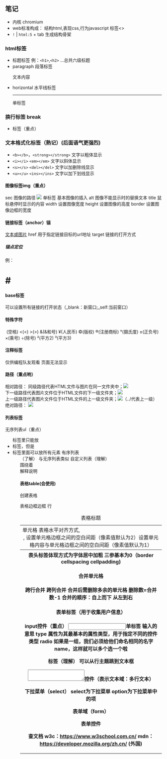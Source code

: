 ## 笔记
* 内核 chromium
* web标准构成： 结构html,表现css,行为javascript
标签<>
* `!` | `html:5` + tab 生成结构骨架

### html标签
* 标题标签 例：`<h1>`,`<h2>` ...总共六级标题
* paragraph  段落标签  <P>文本内容</p>
* horizontal 水平线标签 <hr />单标签

### 换行标签 break <br/>
* 标签（重点）  <div></div> <span></span>

### 文本格式化标签（熟记）(后面语气更强烈)
* `<b></b>`，`<strong></strong>` 文字以粗体显示
* `<i></i>` `<em></em>` 文字以斜体显示
* `<s></s>` `<del></del>` 文字以加删除线显示
* `<u></u>` `<ins></ins>` 文字以加下划线显示

#### 图像标签img（重点）
sec 图像的路径
<img src="图像URL="/>  单标签 基本图像的插入
alt 图像不能显示时的替换文本
title 鼠标悬停时显示的内容
width 设置图像宽度
height 设置图像的高度
border 设置图像边框的宽度

#### 链接标签（anchor）锚
<a href="跳转目标" target="目标窗口的弹出方式">文本或图片</a>
href 用于指定链接目标的url地址
target 链接的打开方式

##### 锚点定位
例：<a href="1"></a>
<h1 id="1">#</h1>

#### base标签
可以设置所有链接的打开状态（_blank：新窗口;_self:当前窗口）

#### 特殊字符
&nbsp;(空格) &lt;(<) &gt;(>) &amp;(&和号) &yen;(人民币) &copy;(版权) &reg;(注册商标) &deg;(摄氏度) &plusmn;(正负号) &times;(乘号) &divide;(除号) &sup2;(平方2) &sup3;(平方3) 

#### 注释标签
<!--注释内容-->
仅供编程队友观看 页面无法显示

#### 路径（重点哟）
相对路径：
同级路径代表HTML文件与图片在同一文件夹中；<img src="图片格式" /><br />
下一级路径代表图片文件位于HTML文件的下一级文件夹；<img src="图片文件夹名称/图片格式"/><br />
上一级路径代表图片文件位于HTML文件的上一级文件夹；<img src="../图片格式"/>（../代表上一级）<br />
绝对路径：
<img src="图片详细地址">

#### 列表标签
无序列表ul（重点）
<ul>标签里只能放<li>标签，但是<li>标签里面可以放所有元素 
有序列表<ol>（了解）
与无序列表类似
自定义列表（理解）
<dd></dd>围绕着<dt></dt>解释说明

#### 表格table(会使用)
创建表格
<table>表格边框<border>边框
<tr>行
<td>单元格<!--表格由行中的单元格组成-->
<align>表格水平对齐方式<lift>,<center>,<right>
<cellspacing>设置单元格边框之间的空白间距（像素值默认为2）<cellpadding>设置单元格内容与单元格边框之间的空白间距（像素值默认为1）
<caption>表格标题
<th>表头标签体现方式为字体居中加粗
三参基本为0（border cellspacing cellpadding)

#### 合并单元格
跨行合并<rowspan>
跨列合并<colspan>
合并后需删除多余的单元格
删除数=合并数-1
合并的顺序：自上而下 从左到右

#### 表单标签（用于收集用户信息）
input控件（重点）
<input />单标签 输入的意思
type 属性为其最基本的属性类型，用于指定不同的控件类型
radio 如果是一组，我们必须给他们命名相同的名字name，这样就可以多个选一个啦

<label>标签（理解）
可以从行主题跳到文本框
<textarea></textarea>控件（表示文本域：多行文本）

下拉菜单（select）
select为下拉菜单
option为下拉菜单中的项

表单域（form）
<form action="url地址" method="提交方式（get，post）" name="表单名称">表单控件</form>

查文档
w3c：https://www.w3school.com.cn/
mdn：https://developer.mozilla.org/zh.cn/ (外国)

 











